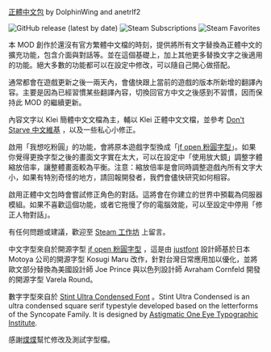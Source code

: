 [正體中文包](https://steamcommunity.com/sharedfiles/filedetails/?id=1993780385) by DolphinWing and anetrlf2

![GitHub release (latest by date)](https://img.shields.io/github/v/release/DolphinWing/DSTTranslate?logo=github) 
![Steam Subscriptions](https://img.shields.io/steam/subscriptions/1993780385?logo=steam) 
![Steam Favorites](https://img.shields.io/steam/favorites/1993780385?logo=steam)

本 MOD 創作於還沒有官方繁體中文檔的時刻，提供將所有文字替換為正體中文的擴充功能，包含介面與對話等。並在這個基礎上，加上其他更多替換文字之後適用的功能。絕大多數的功能都可以在設定中修改，可以隨自己開心做搭配。

通常都會在遊戲更新之後一兩天內，會儘快跟上當前的遊戲的版本所新增的翻譯內容。主要是因為已經習慣某些翻譯內容，切換回官方中文之後感到不習慣，因而保持此 MOD 的繼續更新。

內容文字以 Klei 簡體中文文檔為主，輔以 Klei 正體中文文檔，並參考 [Don't Starve 中文維基](https://dontstarve.fandom.com/zh/?variant=zh-hant) ，以及一些私心小修正。

啟用「我想吃粉圓」的功能，會將原本遊戲字型換成「[jf open 粉圓字型](https://justfont.com/huninn/)」。如果你覺得更換字型之後的畫面文字實在太大，可以在設定中「使用放大鏡」調整字體縮放倍率，讓整體畫面較為平衡。注意：縮放倍率是會同時調整遊戲內所有文字大小，如果有特別奇怪的地方，請回報開發者，我們會儘快研究如何相容。

啟用正體中文包時會嘗試修正角色的對話。這將會在你建立的世界中預載為伺服器模組。如果不喜歡這個功能，或者它拖慢了你的電腦效能，可以至設定中停用「修正人物對話」。

有任何問題或建議，歡迎至 [Steam 工作坊](https://steamcommunity.com/sharedfiles/filedetails/?id=1993780385) 上留言。

中文字型來自於開源字型 [jf open 粉圓字型](https://justfont.com/huninn/) ，這是由 [justfont](https://justfont.com/about/) 設計師基於日本 Motoya 公司的開源字型 Kosugi Maru 改作，針對台灣日常應用加以優化，並將歐文部分替換為美國設計師 Joe Prince 與以色列設計師 Avraham Cornfeld 開發的開源字型 Varela Round。

數字字型來自於 [Stint Ultra Condensed Font](https://fonts.google.com/specimen/Stint+Ultra+Condensed) 。Stint Ultra Condensed is an ultra condensed square serif typestyle developed based on the letterforms of the Syncopate Family. It is designed by [Astigmatic One Eye Typographic Institute](https://www.fontspace.com/astigmatic-one-eye-typographic-institute).

感謝[煠煠](https://www.twitch.tv/anetrlf2)幫忙修改及測試字型檔。

